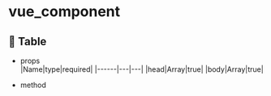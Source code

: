 # vue_component

## 🧤 Table
- props  
   |Name|type|required|
   |------|---|---|
   |head|Array|true|
   |body|Array|true|    
       
- method  

